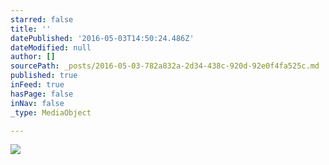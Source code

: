 ```yaml
---
starred: false
title: ''
datePublished: '2016-05-03T14:50:24.486Z'
dateModified: null
author: []
sourcePath: _posts/2016-05-03-782a832a-2d34-438c-920d-92e0f4fa525c.md
published: true
inFeed: true
hasPage: false
inNav: false
_type: MediaObject

---
```

![](https://the-grid-user-content.s3-us-west-2.amazonaws.com/0e97033b-8ae2-4128-8cfb-32505fcbdc80.jpg)